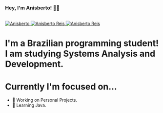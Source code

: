 ### Hey, I'm Anisberto! 👋🏾
<br>
<a href="https://www.linkedin.com/in/anisberto/">
    <img alt="Anisberto" src="https://camo.githubusercontent.com/e8b2fb68680bc3190303933e9cb234c90944c13fc47adbf50b035ba3f891efc5/68747470733a2f2f696d672e736869656c64732e696f2f62616467652f2d4c696e6b6564496e2d626c75653f7374796c653d666c61742d737175617265266c6f676f3d4c696e6b6564696e266c6f676f436f6c6f723d7768697465266c696e6b3d68747470733a2f2f7777772e6c696e6b6564696e2e636f6d2f696e2f636c6f7564736f6e2f" alt="Linkedin Badge" data-canonical-src="https://img.shields.io/badge/-LinkedIn-blue?style=flat-square&amp;logo=Linkedin&amp;logoColor=white&amp;link=https://www.linkedin.com/in/anisberto/" style="max-width:100%;">
</a>
<a href="mailto:anisbertoos@gmail.com?subject=Questions" title="Email-Anisberto">
    <img alt="Anisberto Reis" src="https://img.shields.io/badge/Anisberto Reis-Gmail-red">
</a>
<a href="mailto:anisberto_reis@hotmail.com.com?subject=Questions" title="Email-Anisberto">
    <img alt="Anisberto Reis" src="https://img.shields.io/badge/Anisberto Reis-Hotmail-blue">
</a>

<br>

# I'm a Brazilian programming student! I am studying Systems Analysis and Development.
# Currently I'm focused on...
- 🔭 Working on Personal Projects.
- 🌱 Learning Java.
